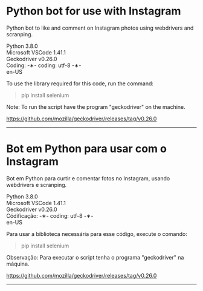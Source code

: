 # Python bot for use with Instagram

Python bot to like and comment on Instagram photos using webdrivers and scranping.

Python 3.8.0 </br>
Microsoft VSCode 1.41.1 </br>
Geckodriver v0.26.0 </br>
Coding: -&lowast;- coding: utf-8 -&lowast;- </br>
en-US </br>

To use the library required for this code, run the command:

  > pip install selenium </br>
  
Note: To run the script have the program "geckodriver" on the machine.

https://github.com/mozilla/geckodriver/releases/tag/v0.26.0

 ---------------------------------------------------------------------------------------------------------------------

# Bot em Python para usar com o Instagram

Bot em Python para curtir e comentar fotos no Instagram, usando webdrivers e scranping.

Python 3.8.0 </br>
Microsoft VSCode 1.41.1 </br>
Geckodriver v0.26.0 </br>
Códificação: -&lowast;- coding: utf-8 -&lowast;- </br>
en-US </br>

Para usar a biblioteca necessária para esse código, execute o comando:

 > pip install selenium </br>
 
 Observação: Para executar o script tenha o programa "geckodriver" na máquina.
 
 https://github.com/mozilla/geckodriver/releases/tag/v0.26.0
 
----------------------------------------------------------------------------------------------------------------------

